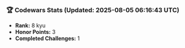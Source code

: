 ### 🏆 Codewars Stats (Updated: 2025-08-05 06:16:43 UTC)

- **Rank:** 8 kyu
- **Honor Points:** 3
- **Completed Challenges:** 1
